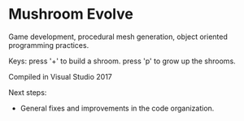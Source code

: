 # Mushroom Evolve
Game development, procedural mesh generation, object oriented programming practices.

Keys: 
press '+' to build a shroom.
press 'p' to grow up the shrooms.

Compiled in Visual Studio 2017

Next steps:
  - General fixes and improvements in the code organization.
